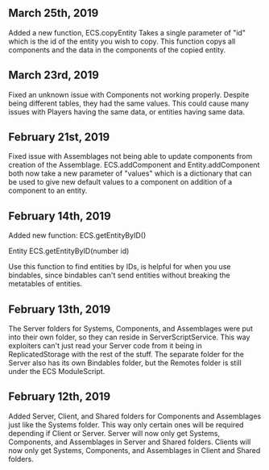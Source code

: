 ## March 25th, 2019
Added a new function, ECS.copyEntity
Takes a single parameter of "id" which is the id of the entity you wish to copy.
This function copys all components and the data in the components of the copied entity.


## March 23rd, 2019
Fixed an unknown issue with Components not working properly. Despite being different tables,
they had the same values. This could cause many issues with Players having the same data, or entities
having same data.


## February 21st, 2019
Fixed issue with Assemblages not being able to update components from creation of the Assemblage.
ECS.addComponent and Entity.addComponent both now take a new parameter of "values" which is a dictionary
that can be used to give new default values to a component on addition of a component to an entity.


## February 14th, 2019
Added new function: ECS.getEntityByID()

Entity ECS.getEntityByID(number id)

Use this function to find entities by IDs, is helpful for when you use bindables, since bindables can't send entities
without breaking the metatables of entities.


## February 13th, 2019
The Server folders for Systems, Components, and Assemblages were put into their own folder, so they can reside
in ServerScriptService. This way exploiters can't just read your Server code from it being in ReplicatedStorage with the rest of the stuff.
The separate folder for the Server also has its own Bindables folder, but the Remotes folder is still under the ECS ModuleScript.


## February 12th, 2019
Added Server, Client, and Shared folders for Components and Assemblages just like the Systems folder. This way only certain ones will be required depending if Client or Server. Server will now only get Systems, Components, and Assemblages in Server and Shared folders. Clients will now only get Systems, Components, and Assemblages in Client and Shared folders.
